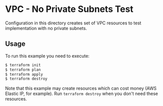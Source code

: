# VPC - No Private Subnets Test

Configuration in this directory creates set of VPC resources to test implementation with no private subnets.

## Usage

To run this example you need to execute:

```bash
$ terraform init
$ terraform plan
$ terraform apply
$ terraform destroy
```

Note that this example may create resources which can cost money (AWS Elastic IP, for example). Run `terraform destroy` when you don't need these resources.